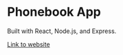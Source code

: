 # Phonebook App

Built with React, Node.js, and Express. 

[Link to website](https://calm-refuge-58064.herokuapp.com)